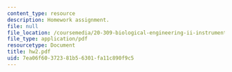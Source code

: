 ```yaml
---
content_type: resource
description: Homework assignment.
file: null
file_location: /coursemedia/20-309-biological-engineering-ii-instrumentation-and-measurement-fall-2006/7ea06f60372381b56301fa11c890f9c5_hw2.pdf
file_type: application/pdf
resourcetype: Document
title: hw2.pdf
uid: 7ea06f60-3723-81b5-6301-fa11c890f9c5
---
```


